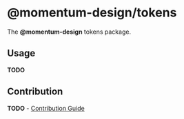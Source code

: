 # @momentum-design/tokens

The **@momentum-design** tokens package.

## Usage

**TODO**

## Contribution

**TODO** - [Contribution Guide](./CONTRIBUTING.md)
